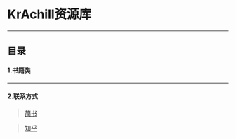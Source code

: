 # KrAchill资源库
---
## 目录
#### 1.书籍类

---
#### 2.联系方式
  > [简书](https://www.jianshu.com/u/abb10f6fc88d)

  > [知乎](https://www.zhihu.com/people/KrAchill/activities)

